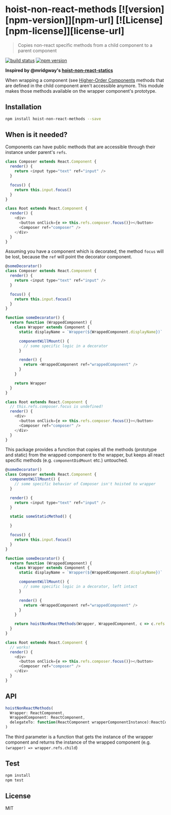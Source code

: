 # hoist-non-react-methods [![version][npm-version]][npm-url] [![License][npm-license]][license-url]

> Copies non-react specific methods from a child component to a parent component

[![build status](https://img.shields.io/travis/elado/hoist-non-react-methods/master.svg?style=flat-square)](https://travis-ci.org/elado/hoist-non-react-methods) [![npm version](https://img.shields.io/npm/v/hoist-non-react-methods.svg?style=flat-square)](https://www.npmjs.com/package/hoist-non-react-methods)

**Inspired by @mridgway's [hoist-non-react-statics](https://github.com/mridgway/hoist-non-react-statics)**

When wrapping a component (see [Higher-Order Components](https://medium.com/@dan_abramov/mixins-are-dead-long-live-higher-order-components-94a0d2f9e750) methods that are defined in the child component aren't accessible anymore. This module makes those methods available on the wrapper component's prototype.

## Installation

```sh
npm install hoist-non-react-methods --save
```

## When is it needed?

Components can have public methods that are accessible through their instance under parent's `refs`.

```js
class Composer extends React.Component {
  render() {
    return <input type="text" ref="input" />
  }

  focus() {
    return this.input.focus()
  }
}

class Root extends React.Component {
  render() {
    <div>
      <button onClick={e => this.refs.composer.focus()}></button>
      <Composer ref="composer" />
    </div>
  }
}
```

Assuming you have a component which is decorated, the method `focus` will be lost, because the `ref` will point the decorator component.

```js
@someDecorator()
class Composer extends React.Component {
  render() {
    return <input type="text" ref="input" />
  }

  focus() {
    return this.input.focus()
  }
}

function someDecorator() {
  return function (WrappedComponent) {
    class Wrapper extends Component {
      static displayName = `Wrapper(${WrappedComponent.displayName})`

      componentWillMount() {
        // some specific logic in a decorator
      }

      render() {
        return <WrappedComponent ref="wrappedComponent" />
      }
    }

    return Wrapper
  }
}

class Root extends React.Component {
  // this.refs.composer.focus is undefined!
  render() {
    <div>
      <button onClick={e => this.refs.composer.focus()}></button>
      <Composer ref="composer" />
    </div>
  }
}
```

This package provides a function that copies all the methods (prototype and static) from the wrapped component to the wrapper, but keeps all react specific methods (e.g. `componentDidMount` etc.) untouched.

```js
@someDecorator()
class Composer extends React.Component {
  componentWillMount() {
    // some specific behavior of Composer isn't hoisted to wrapper
  }

  render() {
    return <input type="text" ref="input" />
  }

  static someStaticMethod() {

  }

  focus() {
    return this.input.focus()
  }
}

function someDecorator() {
  return function (WrappedComponent) {
    class Wrapper extends Component {
      static displayName = `Wrapper(${WrappedComponent.displayName})`

      componentWillMount() {
        // some specific logic in a decorator, left intact
      }

      render() {
        return <WrappedComponent ref="wrappedComponent" />
      }
    }

    return hoistNonReactMethods(Wrapper, WrappedComponent, c => c.refs.wrappedComponent)
  }
}

class Root extends React.Component {
  // works!
  render() {
    <div>
      <button onClick={e => this.refs.composer.focus()}></button>
      <Composer ref="composer" />
    </div>
  }
}
```

## API

```js
hoistNonReactMethods(
  Wrapper: ReactComponent,
  WrappedComponent: ReactComponent,
  delegateTo: function(ReactComponent wrapperComponentInstance):ReactComponent childComponentInstance
)
```

The third parameter is a function that gets the instance of the wrapper component and returns the instance of the wrapped component (e.g. `(wrapper) => wrapper.refs.child`)

## Test

```sh
npm install
npm test
```

## License

MIT
